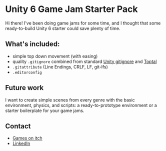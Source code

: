 # Unity 6 Game Jam Starter Pack

Hi there! I've been doing game jams for some time, and I thought that some ready-to-build Unity 6 starter could save plenty of time.

## What's included:

- simple top down movement (with easing)
- quality `.gitignore` combined from standard [Unity gitignore](https://github.com/github/gitignore/blob/main/Unity.gitignore) and [Toptal](https://www.toptal.com/developers/gitignore/)
- `.gitattribute` (Line Endings, CRLF, LF, git-lfs)
- `.editorconfig`

## Future work

I want to create simple scenes from every genre with the basic environment, physics, and scripts: a ready-to-prototype environment or a starter boilerplate for your game jams.

## Contact

- [Games on itch](https://wildcodeplay.itch.io/)
- [LinkedIn](https://www.linkedin.com/in/dominikselmeci/)
